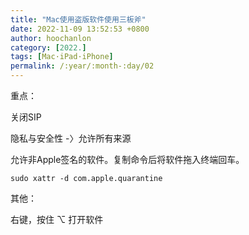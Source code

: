 ```yaml
---
title: "Mac使用盗版软件使用三板斧"
date: 2022-11-09 13:52:53 +0800
author: hoochanlon
category: [2022.]
tags: [Mac·iPad·iPhone]
permalink: /:year/:month-:day/02
---
```


重点：

关闭SIP

隐私与安全性 -〉允许所有来源

允许非Apple签名的软件。复制命令后将软件拖入终端回车。

`sudo xattr -d com.apple.quarantine `

<!-- more -->

其他：

右键，按住 ⌥ 打开软件